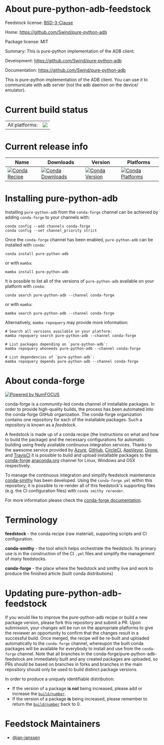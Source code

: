 About pure-python-adb-feedstock
===============================

Feedstock license: [BSD-3-Clause](https://github.com/conda-forge/pure-python-adb-feedstock/blob/main/LICENSE.txt)

Home: https://github.com/Swind/pure-python-adb

Package license: MIT

Summary: This is pure-python implementation of the ADB client.

Development: https://github.com/Swind/pure-python-adb

Documentation: https://github.com/Swind/pure-python-adb

This is pure-python implementation of the ADB client. You can use it
to communicate with adb server (not the adb daemon on the device/
emulator).


Current build status
====================


<table><tr><td>All platforms:</td>
    <td>
      <a href="https://dev.azure.com/conda-forge/feedstock-builds/_build/latest?definitionId=14041&branchName=main">
        <img src="https://dev.azure.com/conda-forge/feedstock-builds/_apis/build/status/pure-python-adb-feedstock?branchName=main">
      </a>
    </td>
  </tr>
</table>

Current release info
====================

| Name | Downloads | Version | Platforms |
| --- | --- | --- | --- |
| [![Conda Recipe](https://img.shields.io/badge/recipe-pure--python--adb-green.svg)](https://anaconda.org/conda-forge/pure-python-adb) | [![Conda Downloads](https://img.shields.io/conda/dn/conda-forge/pure-python-adb.svg)](https://anaconda.org/conda-forge/pure-python-adb) | [![Conda Version](https://img.shields.io/conda/vn/conda-forge/pure-python-adb.svg)](https://anaconda.org/conda-forge/pure-python-adb) | [![Conda Platforms](https://img.shields.io/conda/pn/conda-forge/pure-python-adb.svg)](https://anaconda.org/conda-forge/pure-python-adb) |

Installing pure-python-adb
==========================

Installing `pure-python-adb` from the `conda-forge` channel can be achieved by adding `conda-forge` to your channels with:

```
conda config --add channels conda-forge
conda config --set channel_priority strict
```

Once the `conda-forge` channel has been enabled, `pure-python-adb` can be installed with `conda`:

```
conda install pure-python-adb
```

or with `mamba`:

```
mamba install pure-python-adb
```

It is possible to list all of the versions of `pure-python-adb` available on your platform with `conda`:

```
conda search pure-python-adb --channel conda-forge
```

or with `mamba`:

```
mamba search pure-python-adb --channel conda-forge
```

Alternatively, `mamba repoquery` may provide more information:

```
# Search all versions available on your platform:
mamba repoquery search pure-python-adb --channel conda-forge

# List packages depending on `pure-python-adb`:
mamba repoquery whoneeds pure-python-adb --channel conda-forge

# List dependencies of `pure-python-adb`:
mamba repoquery depends pure-python-adb --channel conda-forge
```


About conda-forge
=================

[![Powered by
NumFOCUS](https://img.shields.io/badge/powered%20by-NumFOCUS-orange.svg?style=flat&colorA=E1523D&colorB=007D8A)](https://numfocus.org)

conda-forge is a community-led conda channel of installable packages.
In order to provide high-quality builds, the process has been automated into the
conda-forge GitHub organization. The conda-forge organization contains one repository
for each of the installable packages. Such a repository is known as a *feedstock*.

A feedstock is made up of a conda recipe (the instructions on what and how to build
the package) and the necessary configurations for automatic building using freely
available continuous integration services. Thanks to the awesome service provided by
[Azure](https://azure.microsoft.com/en-us/services/devops/), [GitHub](https://github.com/),
[CircleCI](https://circleci.com/), [AppVeyor](https://www.appveyor.com/),
[Drone](https://cloud.drone.io/welcome), and [TravisCI](https://travis-ci.com/)
it is possible to build and upload installable packages to the
[conda-forge](https://anaconda.org/conda-forge) [anaconda.org](https://anaconda.org/)
channel for Linux, Windows and OSX respectively.

To manage the continuous integration and simplify feedstock maintenance
[conda-smithy](https://github.com/conda-forge/conda-smithy) has been developed.
Using the ``conda-forge.yml`` within this repository, it is possible to re-render all of
this feedstock's supporting files (e.g. the CI configuration files) with ``conda smithy rerender``.

For more information please check the [conda-forge documentation](https://conda-forge.org/docs/).

Terminology
===========

**feedstock** - the conda recipe (raw material), supporting scripts and CI configuration.

**conda-smithy** - the tool which helps orchestrate the feedstock.
                   Its primary use is in the construction of the CI ``.yml`` files
                   and simplify the management of *many* feedstocks.

**conda-forge** - the place where the feedstock and smithy live and work to
                  produce the finished article (built conda distributions)


Updating pure-python-adb-feedstock
==================================

If you would like to improve the pure-python-adb recipe or build a new
package version, please fork this repository and submit a PR. Upon submission,
your changes will be run on the appropriate platforms to give the reviewer an
opportunity to confirm that the changes result in a successful build. Once
merged, the recipe will be re-built and uploaded automatically to the
`conda-forge` channel, whereupon the built conda packages will be available for
everybody to install and use from the `conda-forge` channel.
Note that all branches in the conda-forge/pure-python-adb-feedstock are
immediately built and any created packages are uploaded, so PRs should be based
on branches in forks and branches in the main repository should only be used to
build distinct package versions.

In order to produce a uniquely identifiable distribution:
 * If the version of a package **is not** being increased, please add or increase
   the [``build/number``](https://docs.conda.io/projects/conda-build/en/latest/resources/define-metadata.html#build-number-and-string).
 * If the version of a package **is** being increased, please remember to return
   the [``build/number``](https://docs.conda.io/projects/conda-build/en/latest/resources/define-metadata.html#build-number-and-string)
   back to 0.

Feedstock Maintainers
=====================

* [@jan-janssen](https://github.com/jan-janssen/)


